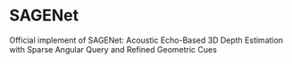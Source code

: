 # SAGENet
Official implement of SAGENet: Acoustic Echo-Based 3D Depth Estimation with Sparse Angular Query and Refined Geometric Cues
